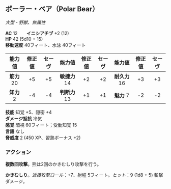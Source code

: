 ## ポーラー・ベア（Polar Bear）
*大型・野獣、無属性*

**AC** 12　　**イニシアチブ** +2 (12)  
**HP** 42 (5d10 + 15)  
**移動速度** 40フィート、水泳 40フィート

| 能力値 | 修正値 | セーヴ | 能力値 | 修正値 | セーヴ | 能力値 | 修正値 | セーヴ |
|:---:|:---:|:---:|:---:|:---:|:---:|:---:|:---:|:---:|
| **筋力** 20 | +5 | +5 | **敏捷力** 14 | +2 | +2 | **耐久力** 16 | +3 | +3 |
| **知力** 2 | -4 | -4 | **判断力** 13 | +1 | +1 | **魅力** 7 | -2 | -2 |

**技能** 知覚 +5、隠密 +4  
**ダメージ抵抗** 冷気  
**感覚** 暗視 60フィート；受動知覚 15  
**言語** なし  
**脅威度** 2 (450 XP、習熟ボーナス +2)

### アクション
**複数回攻撃**。熊は2回のかきむしり攻撃を行う。

**かきむしり**。*近接攻撃ロール*：+7、射程 5フィート。*ヒット*：9 (1d8 + 5) 斬撃ダメージ。